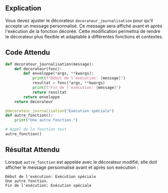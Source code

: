 ## Explication

Vous devez ajuster le décorateur `decorateur_journalisation` pour qu'il accepte un message personnalisé. Ce message sera affiché avant et après l'exécution de la fonction décorée. Cette modification permettra de rendre le décorateur plus flexible et adaptable à différentes fonctions et contextes.

## Code Attendu

```python
def decorateur_journalisation(message):
    def decorateur(fonc):
        def enveloppe(*args, **kwargs):
            print(f"Début de l'exécution: {message}")
            resultat = fonc(*args, **kwargs)
            print(f"Fin de l'exécution: {message}")
            return resultat
        return enveloppe
    return decorateur

@decorateur_journalisation("Exécution spéciale")
def autre_fonction():
    print("Une autre fonction.")

# Appel de la fonction test
autre_fonction()
```

## Résultat Attendu

Lorsque `autre_fonction` est appelée avec le décorateur modifié, elle doit afficher le message personnalisé avant et après son exécution :
```
Début de l'exécution: Exécution spéciale
Une autre fonction.
Fin de l'exécution: Exécution spéciale
```

